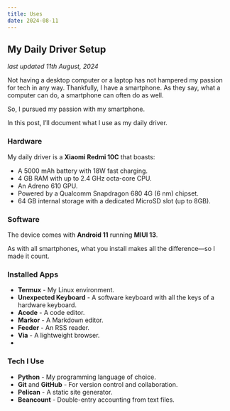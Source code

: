 ```yaml
---
title: Uses
date: 2024-08-11
---
```


## My Daily Driver Setup
_last updated 11th August, 2024_

Not having a desktop computer or a laptop has not hampered my passion for tech in any way. Thankfully, I have a smartphone. As they say, what a computer can do, a smartphone can often do as well.

So, I pursued my passion with my smartphone.

In this post, I’ll document what I use as my daily driver.

### Hardware
My daily driver is a **Xiaomi Redmi 10C** that boasts:

- A 5000 mAh battery with 18W fast charging.
- 4 GB RAM with up to 2.4 GHz octa-core CPU.
- An Adreno 610 GPU.
- Powered by a Qualcomm Snapdragon 680 4G (6 nm) chipset.
- 64 GB internal storage with a dedicated MicroSD slot (up to 8GB).

### Software
The device comes with **Android 11** running **MIUI 13**. 

As with all smartphones, what you install makes all the difference—so I made it count.

### Installed Apps
- **Termux** - My Linux environment.
- **Unexpected Keyboard** - A software keyboard with all the keys of a hardware keyboard.
- **Acode** - A code editor.
- **Markor** - A Markdown editor.
- **Feeder** - An RSS reader.
- **Via** - A lightweight browser.
- 
### Tech I Use
- **Python** - My programming language of choice.
- **Git** and **GitHub** - For version control and collaboration.
- **Pelican** - A static site generator.
- **Beancount** - Double-entry accounting from text files.

